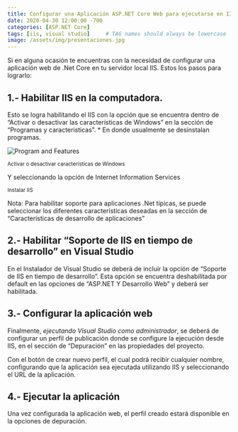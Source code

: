 ```yaml
---
title: Configurar una Aplicación ASP.NET Core Web para ejecutarse en IIS local
date: 2020-04-30 12:00:00 -700
categories: [ASP.NET Core]
tags: [iis, visual studio]     # TAG names should always be lowercase
image: /assets/img/presentaciones.jpg
---
```


Si en alguna ocasión te encuentras con la necesidad de configurar una aplicación web de .Net Core en tu servidor local IIS. Estos los pasos para lograrlo:

## 1.- Habilitar IIS en la computadora.
Esto se logra habilitando el IIS con la opción que se encuentra dentro de “Activar o desactivar las características de Windows” en la sección de “Programas y caracteristicas”.
\* En donde usualmente se desinstalan programas.

![Program and Features](/assets/img/2020-04-30-configurar-una-aplicacion-asp-net-core-web-para-ejecutarse-en-iis-local/image-1.png)

<small>Activar o desactivar características de Windows</small>

Y seleccionando la opción de Internet Information Services


<small>Instalar IIS</small>

Nota: Para habilitar soporte para aplicaciones .Net típicas, se puede seleccionar los diferentes características deseadas en la sección de “Características de desarrollo de aplicaciones”

## 2.- Habilitar “Soporte de IIS en tiempo de desarrollo” en Visual Studio

En el Instalador de Visual Studio se deberá de incluir la opción de “Soporte de IIS en tiempo de desarrollo”. Esta opción se encuentra deshabilitada por default en las opciones de “ASP.NET Y Desarrollo Web” y deberá ser habilitada.


## 3.- Configurar la aplicación web

Finalmente, *ejecutando Visual Studio como administrador*, se deberá de configurar un perfil de publicación donde se configure la ejecución desde IIS, en el sección de “Depuración” en las propiedades del proyecto.

Con el botón de crear nuevo perfil, el cual podrá recibir cualquier nombre, configurando que la aplicación sea ejecutada utilizando IIS y seleccionando el URL de la aplicación.

## 4.- Ejecutar la aplicación

Una vez configurada la aplicación web, el perfil creado estará disponible en la opciones de depuración.
